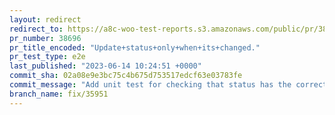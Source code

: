 ```yaml
---
layout: redirect
redirect_to: https://a8c-woo-test-reports.s3.amazonaws.com/public/pr/38696/e2e/index.html
pr_number: 38696
pr_title_encoded: "Update+status+only+when+its+changed."
pr_test_type: e2e
last_published: "2023-06-14 10:24:51 +0000"
commit_sha: 02a08e9e3bc75c4b675d753517edcf63e03783fe
commit_message: "Add unit test for checking that status has the correct value."
branch_name: fix/35951
---
```

